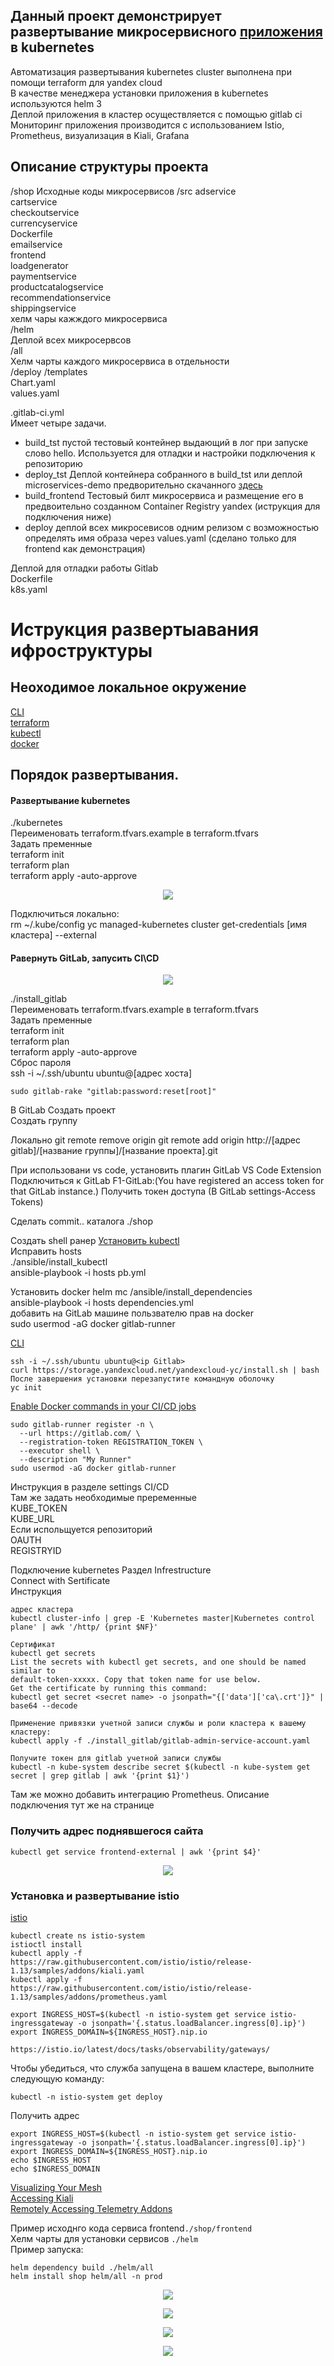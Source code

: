 ## Данный проект демонстрирует развертывание микросервисного [приложения](https://github.com/GoogleCloudPlatform/microservices-demo) в kubernetes
Автоматизация развертывания kubernetes cluster выполнена при помощи terraform для yandex cloud  
В качестве менеджера установки приложения в kubernetes используются helm 3  
Деплой приложения в кластер осуществляется c помощью gitlab ci  
Мониторинг приложения производится с использованием Istio, Prometheus, визуализация в Kiali, Grafana  
## Описание структуры проекта
/shop
Исходные коды микросервисов
 /src
  adservice  
  cartservice  
  checkoutservice  
  currencyservice  
  Dockerfile  
  emailservice  
  frontend  
  loadgenerator  
  paymentservice  
  productcatalogservice  
  recommendationservice  
  shippingservice  
хелм чары кажждого микросервиса  
  /helm  
Деплой всех микросервсов   
   /all  
Хелм чарты каждого микросервиса в отдельности  
   /deploy 
    /templates  
    Chart.yaml  
    values.yaml  

 .gitlab-ci.yml  
Имеет четыре задачи.  
  - build_tst пустой тестовый контейнер выдающий в лог при запуске слово hello. Используется для отладки и настройки подключения к репозиторию  
  - deploy_tst  Деплой контейнера собранного в build_tst или деплой microservices-demo предворительно скачанного [здесь](https://github.com/GoogleCloudPlatform/microservices-demo)  
  - build_frontend Тестовый билт микросервиса и размещение его в предвоительно созданном Container Registry yandex (иструкция для подключения ниже)  
  - deploy деплой всех микросевисов одним релизом с возможностью определять имя образа через values.yaml (сделано только для frontend как демонстрация)  

Деплой для отладки работы Gitlab  
Dockerfile  
k8s.yaml  

# Иструкция развертыавания ифроструктуры
## Неоходимое локальное окружение
[CLI](https://cloud.yandex.ru/docs/cli/operations/install-cli)  
[terraform](https://cloud.yandex.ru/docs/tutorials/infrastructure-management/terraform-quickstart)  
[kubectl](https://kubernetes.io/ru/docs/tasks/tools/install-kubectl/)  
[docker](https://docs.docker.com/engine/install/ubuntu/)  

## Порядок развертывания.

#### Развертывание kubernetes  
./kubernetes  
Переименовать  terraform.tfvars.example  в terraform.tfvars  
Задать пременные   
terraform init  
terraform plan  
terraform apply -auto-approve  

<p align="center">
<img src="./docs/img/resurses.PNG" />
</p>

Подключиться локально:  
rm ~/.kube/config 
yc managed-kubernetes cluster get-credentials [имя кластера] --external

#### Равернуть GitLab, запусить CI\CD
  
<p align="center">
<img src="./docs/img/Gitlab.PNG" />
</p>
  
./install_gitlab  
Переименовать  terraform.tfvars.example  в terraform.tfvars  
Задать пременные   
terraform init  
terraform plan  
terraform apply -auto-approve  
Сброс пароля  
ssh -i ~/.ssh/ubuntu ubuntu@[адрес хоста]  
~~~
sudo gitlab-rake "gitlab:password:reset[root]"  
~~~

В GitLab
Создать проект  
Создать группу  


Локально
git remote remove origin
git remote add origin http://[адрес gitlab]/[название группы]/[название проекта].git

При использовани vs code, установить плагин  GitLab VS Code Extension  
Подключиться к GitLab  F1-GitLab:(You have registered an access token for that GitLab instance.)
Получить токен доступа (В GitLab settings-Access Tokens)

Сделать commit.. каталога ./shop  

Создать shell ранер 
[Установить kubectl](https://galaxy.ansible.com/codecap/kubectl)  
Исправить hosts  
./ansible/install_kubectl  
ansible-playbook -i hosts pb.yml  

Установить docker helm mc 
/ansible/install_dependencies  
ansible-playbook -i hosts dependencies.yml  
добавить на GitLab машине пользвателю прав на docker  
sudo usermod -aG docker gitlab-runner  

[CLI](https://cloud.yandex.ru/docs/cli/operations/install-cli)   
```
ssh -i ~/.ssh/ubuntu ubuntu@<ip Gitlab>
curl https://storage.yandexcloud.net/yandexcloud-yc/install.sh | bash
После завершения установки перезапустите командную оболочку
yc init
```

[Enable Docker commands in your CI/CD jobs](https://docs.gitlab.com/ee/ci/docker/using_docker_build.html)
```
sudo gitlab-runner register -n \
  --url https://gitlab.com/ \
  --registration-token REGISTRATION_TOKEN \
  --executor shell \
  --description "My Runner"
sudo usermod -aG docker gitlab-runner  
```
Инструкция в разделе settings CI/CD  
Там же задать необходимые преременные  
KUBE_TOKEN  
KUBE_URL  
Если испольщуется репозиторий  
OAUTH  
REGISTRYID  
  
Подключение kubernetes
Раздел Infrestructure  
Connect with Sertificate  
Инструкция 
~~~
адрес кластера  
kubectl cluster-info | grep -E 'Kubernetes master|Kubernetes control plane' | awk '/http/ {print $NF}'  

Сертификат  
kubectl get secrets  
List the secrets with kubectl get secrets, and one should be named similar to  
default-token-xxxxx. Copy that token name for use below.  
Get the certificate by running this command:  
kubectl get secret <secret name> -o jsonpath="{['data']['ca\.crt']}" | base64 --decode  

Применение привязки учетной записи службы и роли кластера к вашему кластеру:  
kubectl apply -f ./install_gitlab/gitlab-admin-service-account.yaml  

Получите токен для gitlab учетной записи службы  
kubectl -n kube-system describe secret $(kubectl -n kube-system get secret | grep gitlab | awk '{print $1}')  

~~~
Там же можно добавить интеграцию Prometheus. Описание подключения тут же на странице  

### Получить адрес поднявшегося сайта  
~~~
kubectl get service frontend-external | awk '{print $4}'  
~~~
<p align="center">
<img src="./docs/img/shop.PNG" />
</p>

### Установка и развертывание istio

[istio](https://istio.io/latest/docs/setup/install/istioctl/)  
~~~
kubectl create ns istio-system
istioctl install
kubectl apply -f https://raw.githubusercontent.com/istio/istio/release-1.13/samples/addons/kiali.yaml
kubectl apply -f https://raw.githubusercontent.com/istio/istio/release-1.13/samples/addons/prometheus.yaml

export INGRESS_HOST=$(kubectl -n istio-system get service istio-ingressgateway -o jsonpath='{.status.loadBalancer.ingress[0].ip}')
export INGRESS_DOMAIN=${INGRESS_HOST}.nip.io

https://istio.io/latest/docs/tasks/observability/gateways/
~~~

Чтобы убедиться, что служба запущена в вашем кластере, выполните следующую команду:
~~~
kubectl -n istio-system get deploy
~~~

Получить адрес
~~~
export INGRESS_HOST=$(kubectl -n istio-system get service istio-ingressgateway -o jsonpath='{.status.loadBalancer.ingress[0].ip}')
export INGRESS_DOMAIN=${INGRESS_HOST}.nip.io
echo $INGRESS_HOST
echo $INGRESS_DOMAIN
~~~

[Visualizing Your Mesh](https://istio.io/latest/docs/tasks/observability/kiali/)  
[Accessing Kiali](https://kiali.io/docs/installation/installation-guide/accessing-kiali/)  
[Remotely Accessing Telemetry Addons](https://istio.io/latest/docs/tasks/observability/gateways/)  



Пример исходнго кода сервиса frontend```./shop/frontend ```  
Хелм чарты для установки сервисов ```./helm ```  
Пример запуска:  
~~~
helm dependency build ./helm/all
helm install shop helm/all -n prod
~~~
  
<p align="center">
<img src="./docs/img/kiami.PNG" />
</p>
  
<p align="center">
<img src="./docs/img/jaeger.PNG" />
</p>
   
<p align="center">
<img src="./docs/img/grafana.PNG" />
</p>
  
<p align="center">
<img src="./docs/img/prometheus.PNG" />
</p>